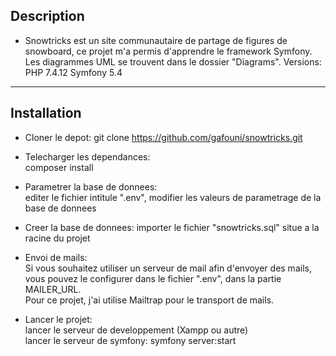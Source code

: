 ## Description
* Snowtricks est un site communautaire de partage de figures de snowboard,  ce projet m'a permis d'apprendre le framework Symfony.  Les diagrammes UML se trouvent dans le dossier "Diagrams".  Versions: PHP 7.4.12  Symfony 5.4
---------------------------------
## Installation
* Cloner le depot:  git clone https://github.com/gafouni/snowtricks.git

* Telecharger les dependances:  
  composer install
  
* Parametrer la base de donnees:  
  editer le fichier intitule ".env", modifier les valeurs de parametrage de la base de donnees 
  
* Creer la base de donnees: 
  importer le fichier "snowtricks.sql" situe a la racine du projet
  
* Envoi de mails:  
  Si vous souhaitez utiliser un serveur de mail afin d'envoyer des mails,  vous pouvez le configurer dans le fichier ".env", dans la partie MAILER_URL.  
  Pour ce projet, j'ai utilise Mailtrap pour le transport de mails.
  
* Lancer le projet:  
  lancer le serveur de developpement (Xampp ou autre)  
  lancer le serveur de symfony: symfony server:start  
